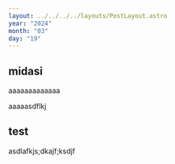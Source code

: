 ```yaml
---
layout: ../../../../layouts/PostLayout.astro
year: "2024"
month: "03"
day: "19"
---
```


## midasi
aaaaaaaaaaaaa

aaaaasdflkj

## test
asdlafkjs;dkajf;ksdjf